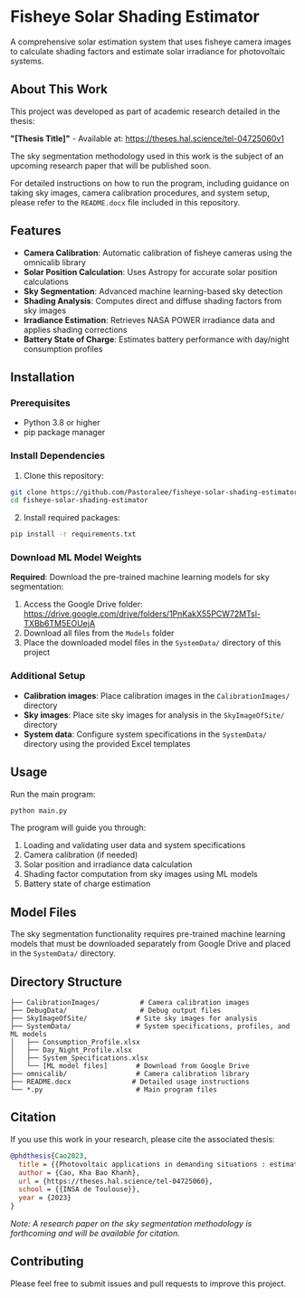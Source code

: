 # Fisheye Solar Shading Estimator

A comprehensive solar estimation system that uses fisheye camera images to calculate shading factors and estimate solar irradiance for photovoltaic systems.

## About This Work

This project was developed as part of academic research detailed in the thesis:

**"[Thesis Title]"** - Available at: https://theses.hal.science/tel-04725060v1

The sky segmentation methodology used in this work is the subject of an upcoming research paper that will be published soon.

For detailed instructions on how to run the program, including guidance on taking sky images, camera calibration procedures, and system setup, please refer to the `README.docx` file included in this repository.

## Features

- **Camera Calibration**: Automatic calibration of fisheye cameras using the omnicalib library
- **Solar Position Calculation**: Uses Astropy for accurate solar position calculations
- **Sky Segmentation**: Advanced machine learning-based sky detection
- **Shading Analysis**: Computes direct and diffuse shading factors from sky images
- **Irradiance Estimation**: Retrieves NASA POWER irradiance data and applies shading corrections
- **Battery State of Charge**: Estimates battery performance with day/night consumption profiles

## Installation

### Prerequisites

- Python 3.8 or higher
- pip package manager

### Install Dependencies

1. Clone this repository:
```bash
git clone https://github.com/Pastoralee/fisheye-solar-shading-estimator.git
cd fisheye-solar-shading-estimator
```

2. Install required packages:
```bash
pip install -r requirements.txt
```

### Download ML Model Weights

**Required**: Download the pre-trained machine learning models for sky segmentation:

1. Access the Google Drive folder: https://drive.google.com/drive/folders/1PnKakX55PCW72MTsl-TXBb6TM5EOUejA
2. Download all files from the `Models` folder
3. Place the downloaded model files in the `SystemData/` directory of this project

### Additional Setup

- **Calibration images**: Place calibration images in the `CalibrationImages/` directory
- **Sky images**: Place site sky images for analysis in the `SkyImageOfSite/` directory
- **System data**: Configure system specifications in the `SystemData/` directory using the provided Excel templates

## Usage

Run the main program:
```bash
python main.py
```

The program will guide you through:
1. Loading and validating user data and system specifications
2. Camera calibration (if needed)
3. Solar position and irradiance data calculation
4. Shading factor computation from sky images using ML models
5. Battery state of charge estimation

## Model Files

The sky segmentation functionality requires pre-trained machine learning models that must be downloaded separately from Google Drive and placed in the `SystemData/` directory.

## Directory Structure

```
├── CalibrationImages/          # Camera calibration images
├── DebugData/                  # Debug output files
├── SkyImageOfSite/            # Site sky images for analysis
├── SystemData/                # System specifications, profiles, and ML models
│   ├── Consumption_Profile.xlsx
│   ├── Day_Night_Profile.xlsx
│   ├── System_Specifications.xlsx
│   └── [ML model files]       # Download from Google Drive
├── omnicalib/                 # Camera calibration library
├── README.docx               # Detailed usage instructions
└── *.py                       # Main program files
```

## Citation

If you use this work in your research, please cite the associated thesis:

```bibtex
@phdthesis{Cao2023,
  title = {{Photovoltaic applications in demanding situations : estimation and optimisation of solar ressources for autonomous power supplies}},
  author = {Cao, Kha Bao Khanh},
  url = {https://theses.hal.science/tel-04725060},
  school = {{INSA de Toulouse}},
  year = {2023}
}
```

*Note: A research paper on the sky segmentation methodology is forthcoming and will be available for citation.*

## Contributing

Please feel free to submit issues and pull requests to improve this project.